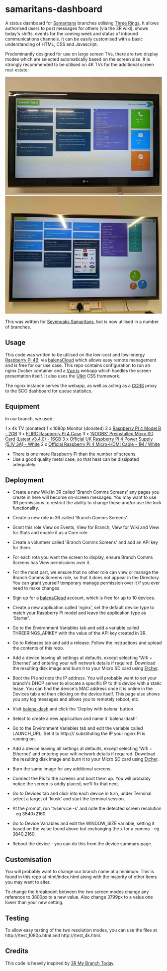 # samaritans-dashboard

A status dashboard for [Samaritans](https://www.samaritans.org/) branches utilising [Three Rings](https://www.threerings.org.uk/). It allows authorised users to post messages for others (via the 3R wiki), shows today's shifts, events for the coming week and status of inbound communications channels. It can be easily customised with a basic understanding of HTML, CSS and Javascript.

Predominantly designed for use on large screen TVs, there are two display modes which are selected automatically based on the screen size. It is strongly recommended to be utilised on 4K TVs for the additional screen real-estate:

![1080p (1920x1080) Screen](https://raw.githubusercontent.com/richardseabrook/samaritans-dashboard/master/README_img/1080p.jpg "1080p")
![4k (3840x2160) Screen](https://raw.githubusercontent.com/richardseabrook/samaritans-dashboard/master/README_img/4k.jpg "4k")

This was written for [Sevenoaks Samaritans](https://www.samaritans.org/sevenoaks/), but is now utilised in a number of branches.

## Usage

This code was written to be utilised on the low-cost and low-energy [Raspberry Pi 4B](https://www.raspberrypi.org/products/raspberry-pi-4-model-b/), via [balenaCloud](https://www.balena.io/) which allows easy remote management and is free for our use case. This repo contains configuration to run an nginx Docker container and a [Vue.js](https://vuejs.org/) webapp which handles the screen presentation itself. It also uses the [UIkit](https://getuikit.com/) CSS framework.

The nginx instance serves the webapp, as well as acting as a [CORS](https://en.wikipedia.org/wiki/Cross-origin_resource_sharing) proxy to the SCO dashboard for queue statistics.

## Equipment

In our branch, we used:

1 x 4k TV (donated)
1 x 1080p Monitor (donated)
3 x [Raspberry Pi 4 Model B - 2GB](https://thepihut.com/products/raspberry-pi-4-model-b?variant=20064052674622)
3 x [FLIRC Raspberry Pi 4 Case](https://thepihut.com/products/flirc-raspberry-pi-4-case?variant=20649168404542)
3 x ['NOOBS' Preinstalled Micro SD Card (Latest v3.4.0) - 16GB](https://thepihut.com/products/noobs-preinstalled-sd-card?variant=30582045905)
3 x [Official UK Raspberry Pi 4 Power Supply (5.1V 3A) - White](https://thepihut.com/products/raspberry-pi-psu-uk?variant=20064004505662)
2 x [Official Raspberry Pi 4 Micro-HDMI Cable - 1M / White](https://thepihut.com/products/micro-hdmi-to-standard-hdmi-a-cable?variant=31597424934974)

* There is one more Raspberry Pi than the number of screens.
* Use a good quality metal case, so that heat can be dissipated adequately.

## Deployment

* Create a new Wiki in 3R called 'Branch Comms Screens' any pages you create in here will become on-screen messages. You may want to use 3R permissions to restrict the ability to change these and/or use the lock functionality.
* Create a new role in 3R called 'Branch Comms Screens'.
* Grant this role View on Events, View for Branch, View for Wiki and View for Stats and enable it as a Core role.
* Create a volunteer called 'Branch Comms Screens' and add an API key for them.
* For each rota you want the screen to display, ensure Branch Comms Screens has View permissions over it.
* For the most part, we ensure that no other role can view or manage the Branch Comms Screens role, so that it does not appear in the Directory. You can grant yourself temporary manage permission over it if you ever need to make changes.

* Sign up for a [balenaCloud](https://www.balena.io/) account, which is free for up to 10 devices.

* Create a new application called 'nginx', set the default device type to match your Raspberry Pi model and leave the application type as 'Starter'.
* Go to the Environment Variables tab and add a variable called THREERINGS_APIKEY with the value of the API key created in 3R.
* Go to Releases tab and add a release. Follow the instructions and upload the contents of this repo.
* Add a device leaving all settings at defaults, except selecting 'Wifi + Ethernet' and entering your wifi network details if required. Download the resulting disk image and burn it to your Micro SD card using [Etcher](https://www.balena.io/etcher/).
* Boot the Pi and note the IP address. You will probably want to set your branch's DHCP server to allocate a specific IP to this device with a static lease. You can find the device's MAC address once it is online in the Devices tab and then clicking on the device itself. This page also shows you any log messages and allows you to remotely reboot, etc.

* Visit [balena-dash](https://github.com/balenalabs/balena-dash) and click the 'Deploy with balena' button.
* Select to create a new application and name it 'balena-dash'.
* Go to the Environment Variables tab and edit the variable called LAUNCH_URL. Set it to http://<IP>/ substituting the IP your nginx Pi is running on.
* Add a device leaving all settings at defaults, except selecting 'Wifi + Ethernet' and entering your wifi network details if required. Download the resulting disk image and burn it to your Micro SD card using [Etcher](https://www.balena.io/etcher/).
* Burn the same image for any additional screens.
* Connect the Pis to the screens and boot them up. You will probably notice the screen is oddly placed, we'll fix that next.
* Go to Devices tab and click into each device in turn, under Terminal select a target of 'kiosk' and start the terminal session.
* At the prompt, run 'tvservice -s' and note the detected screen resolution - eg 3840x2160.
* Go to Device Variables and edit the WINDOW_SIZE variable, setting it based on the value found above but exchanging the x for a comma - eg 3840,2160.
* Reboot the device - you can do this from the device summary page.

## Customisation

You will probably want to change our branch name at a minimum. This is found in this repo at html/index.html along with the majority of other items you may want to alter.

To change the breakpoint between the two screen modes change any reference to 3800px to a new value. Also change 3799px to a value one lower than your new setting.

## Testing

To allow easy testing of the two resolution modes, you can use the files at http://<IP>/test_1080p.html and http://<IP>/test_4k.html.

## Credits

This code is heavily inspired by [3R My Branch Today](https://github.com/ThreeRingsCIC/3r-shifts-events-news).
